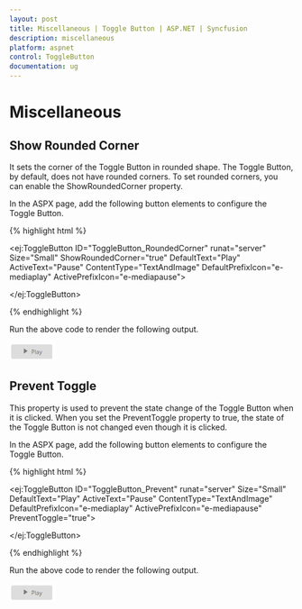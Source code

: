 ```yaml
---
layout: post
title: Miscellaneous | Toggle Button | ASP.NET | Syncfusion
description: miscellaneous
platform: aspnet
control: ToggleButton
documentation: ug
---
```


# Miscellaneous

## Show Rounded Corner 

It sets the corner of the Toggle Button in rounded shape. The Toggle Button, by default, does not have rounded corners. To set rounded corners, you can enable the ShowRoundedCorner property.

In the ASPX page, add the following button elements to configure the Toggle Button.

{% highlight html %}

<ej:ToggleButton ID="ToggleButton_RoundedCorner" runat="server" Size="Small" ShowRoundedCorner="true" DefaultText="Play" ActiveText="Pause" ContentType="TextAndImage" DefaultPrefixIcon="e-mediaplay" ActivePrefixIcon="e-mediapause">

</ej:ToggleButton>

{% endhighlight %}



Run the above code to render the following output.

![](Miscellaneous_images/Miscellaneous_img1.png) 



## Prevent Toggle

This property is used to prevent the state change of the Toggle Button when it is clicked. When you set the PreventToggle property to true, the state of the Toggle Button is not changed even though it is clicked.

In the ASPX page, add the following button elements to configure the Toggle Button.

{% highlight html %}

<ej:ToggleButton ID="ToggleButton_Prevent" runat="server" Size="Small" DefaultText="Play" ActiveText="Pause" ContentType="TextAndImage" DefaultPrefixIcon="e-mediaplay" ActivePrefixIcon="e-mediapause" PreventToggle="true">

</ej:ToggleButton>

{% endhighlight %}



Run the above code to render the following output.

![](Miscellaneous_images/Miscellaneous_img2.png) 



